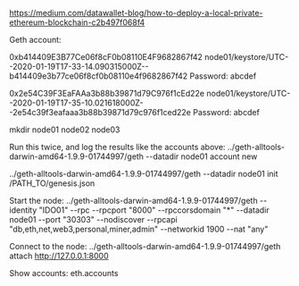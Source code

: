 https://medium.com/datawallet-blog/how-to-deploy-a-local-private-ethereum-blockchain-c2b497f068f4

Geth account:

0xb414409E3B77Ce06f8cF0b08110E4F9682867f42
node01/keystore/UTC--2020-01-19T17-33-14.090315000Z--b414409e3b77ce06f8cf0b08110e4f9682867f42
Password: abcdef

0x2e54C39F3EaFAAa3b88b39871d79C976f1cEd22e
node01/keystore/UTC--2020-01-19T17-35-10.021618000Z--2e54c39f3eafaaa3b88b39871d79c976f1ced22e
Password: abcdef

mkdir node01 node02 node03

Run this twice, and log the results like the accounts above:
../geth-alltools-darwin-amd64-1.9.9-01744997/geth --datadir node01 account new


../geth-alltools-darwin-amd64-1.9.9-01744997/geth --datadir node01 init /PATH_TO/genesis.json

Start the node:
../geth-alltools-darwin-amd64-1.9.9-01744997/geth --identity "IDO01" --rpc --rpcport "8000" --rpccorsdomain "*" --datadir node01 --port "30303" --nodiscover --rpcapi "db,eth,net,web3,personal,miner,admin" --networkid 1900 --nat "any"

Connect to the node:
../geth-alltools-darwin-amd64-1.9.9-01744997/geth attach http://127.0.0.1:8000

Show accounts:
eth.accounts


